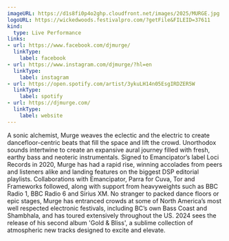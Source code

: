 ```yaml
---
imageURL: https://d1s8fi0p4o2ghp.cloudfront.net/images/2025/MURGE.jpg
logoURL: https://wickedwoods.festivalpro.com/?getFile&FILEID=37611
kind:
  type: Live Performance
links:
- url: https://www.facebook.com/djmurge/
  linkType:
    label: facebook
- url: https://www.instagram.com/djmurge/?hl=en
  linkType:
    label: instagram
- url: https://open.spotify.com/artist/3ykuLH14n05EsgIRDZER5W
  linkType:
    label: spotify
- url: https://djmurge.com/
  linkType:
    label: website
---
```

A sonic alchemist, Murge weaves the eclectic and the electric to create dancefloor-centric beats that fill the space and lift the crowd. Unorthodox sounds intertwine to create an expansive aural journey filled with fresh, earthy bass and neoteric instrumentals.  Signed to Emancipator’s label Loci Records in 2020, Murge has had a rapid rise, winning accolades from peers and listeners alike and landing features on the biggest DSP editorial playlists. Collaborations with Emancipator, Parra for Cuva, Tor and Frameworks followed, along with support from heavyweights such as BBC Radio 1, BBC Radio 6 and Sirius XM.   No stranger to packed dance floors or epic stages, Murge has entranced crowds at some of North America’s most well respected electronic festivals, including BC’s own Bass Coast and Shambhala, and has toured extensively throughout the US. 2024 sees the release of his second album 'Gold & Bliss', a sublime collection of atmospheric new tracks designed to excite and elevate.